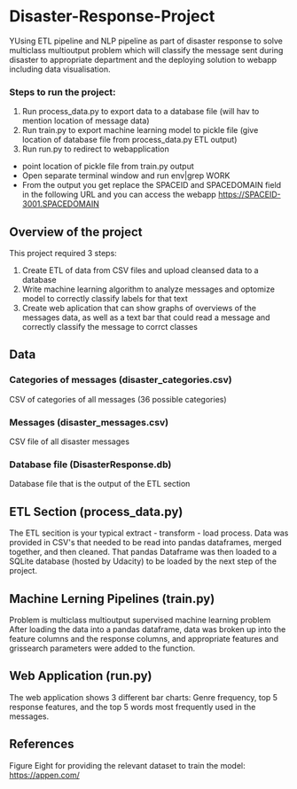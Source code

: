 # Disaster-Response-Project
YUsing ETL pipeline and NLP pipeline as part of disaster response to solve multiclass multioutput problem which will classify the message sent during disaster to 
appropriate department and the deploying solution to webapp including data visualisation.



### Steps to run the project:
1. Run process_data.py to export data to a database file (will hav to mention location of message data)
2. Run train.py to export machine learning model to pickle file (give location of database file from process_data.py ETL output)
3. Run run.py to redirect to webapplication
  - point location of pickle file from train.py output
  - Open separate terminal window and run env|grep WORK
  - From the output you get replace the SPACEID and SPACEDOMAIN field in the following URL and you can access the webapp https://SPACEID-3001.SPACEDOMAIN

## Overview of the project

This project required 3 steps:
  1. Create ETL of data from CSV files and upload cleansed data to a database
  2. Write machine learning algorithm to analyze messages and optomize model to correctly classify labels for that text
  3. Create web aplication that can show graphs of overviews of the messages data, as well as a text bar that could read a message and correctly classify the message to corrct classes

## Data
### Categories of messages (disaster_categories.csv)
CSV of categories of all messages (36 possible categories)

### Messages (disaster_messages.csv)
CSV file of all disaster messages

### Database file (DisasterResponse.db)
Database file that is the output of the ETL section
  
  
## ETL Section (process_data.py)

The ETL secition is your typical extract - transform - load process. Data was provided in CSV's that needed to be read into pandas dataframes, merged together, and then cleaned. 
That pandas Dataframe was then loaded to a SQLite database (hosted by Udacity) to be loaded by the next step of the project.

## Machine Lerning Pipelines (train.py)
Problem is multiclass multioutput supervised machine learning problem
After loading the data into a pandas dataframe, data was broken up into the feature columns and the response columns, and appropriate features and grissearch parameters were added to the function.

## Web Application (run.py)

The web application shows 3 different bar charts: Genre frequency, top 5 response features, and the top 5 words most frequently used in the messages.

## References
Figure Eight for providing the relevant dataset to train the model: https://appen.com/
